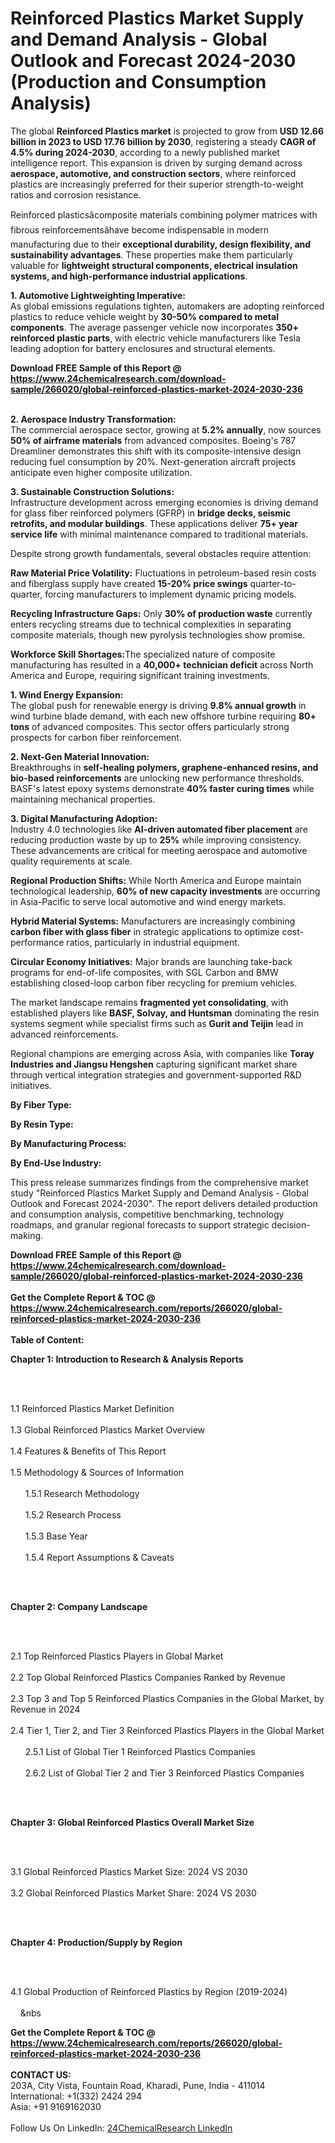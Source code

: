 <h1>Reinforced Plastics Market Supply and Demand Analysis - Global Outlook and Forecast 2024-2030 (Production and Consumption Analysis)</h1><p>The global <strong>Reinforced Plastics market</strong> is projected to grow from <strong>USD 12.66 billion in 2023 to USD 17.76 billion by 2030</strong>, registering a steady <strong>CAGR of 4.5% during 2024-2030</strong>, according to a newly published market intelligence report. This expansion is driven by surging demand across <strong>aerospace, automotive, and construction sectors</strong>, where reinforced plastics are increasingly preferred for their superior strength-to-weight ratios and corrosion resistance.</p><p>Reinforced plasticsâcomposite materials combining polymer matrices with fibrous reinforcementsâhave become indispensable in modern manufacturing due to their <strong>exceptional durability, design flexibility, and sustainability advantages</strong>. These properties make them particularly valuable for <strong>lightweight structural components, electrical insulation systems, and high-performance industrial applications</strong>.</p><p><strong>1. Automotive Lightweighting Imperative:</strong><br>
As global emissions regulations tighten, automakers are adopting reinforced plastics to reduce vehicle weight by <strong>30-50% compared to metal components</strong>. The average passenger vehicle now incorporates <strong>350+ reinforced plastic parts</strong>, with electric vehicle manufacturers like Tesla leading adoption for battery enclosures and structural elements.</p><div><b>Download FREE Sample of this Report @ 
            <a href="https://www.24chemicalresearch.com/download-sample/266020/global-reinforced-plastics-market-2024-2030-236">
            https://www.24chemicalresearch.com/download-sample/266020/global-reinforced-plastics-market-2024-2030-236</a></b></div><br><p><strong>2. Aerospace Industry Transformation:</strong><br>
The commercial aerospace sector, growing at <strong>5.2% annually</strong>, now sources <strong>50% of airframe materials</strong> from advanced composites. Boeing's 787 Dreamliner demonstrates this shift with its composite-intensive design reducing fuel consumption by 20%. Next-generation aircraft projects anticipate even higher composite utilization.</p><p><strong>3. Sustainable Construction Solutions:</strong><br>
Infrastructure development across emerging economies is driving demand for glass fiber reinforced polymers (GFRP) in <strong>bridge decks, seismic retrofits, and modular buildings</strong>. These applications deliver <strong>75+ year service life</strong> with minimal maintenance compared to traditional materials.</p><p>Despite strong growth fundamentals, several obstacles require attention:</p><p><strong>Raw Material Price Volatility:</strong> Fluctuations in petroleum-based resin costs and fiberglass supply have created <strong>15-20% price swings</strong> quarter-to-quarter, forcing manufacturers to implement dynamic pricing models.</p><p><strong>Recycling Infrastructure Gaps:</strong> Only <strong>30% of production waste</strong> currently enters recycling streams due to technical complexities in separating composite materials, though new pyrolysis technologies show promise.</p><p><strong>Workforce Skill Shortages:</strong>The specialized nature of composite manufacturing has resulted in a <strong>40,000+ technician deficit</strong> across North America and Europe, requiring significant training investments.</p><p><strong>1. Wind Energy Expansion:</strong><br>
The global push for renewable energy is driving <strong>9.8% annual growth</strong> in wind turbine blade demand, with each new offshore turbine requiring <strong>80+ tons</strong> of advanced composites. This sector offers particularly strong prospects for carbon fiber reinforcement.</p><p><strong>2. Next-Gen Material Innovation:</strong><br>
Breakthroughs in <strong>self-healing polymers, graphene-enhanced resins, and bio-based reinforcements</strong> are unlocking new performance thresholds. BASF's latest epoxy systems demonstrate <strong>40% faster curing times</strong> while maintaining mechanical properties.</p><p><strong>3. Digital Manufacturing Adoption:</strong><br>
Industry 4.0 technologies like <strong>AI-driven automated fiber placement</strong> are reducing production waste by up to <strong>25%</strong> while improving consistency. These advancements are critical for meeting aerospace and automotive quality requirements at scale.</p><p><strong>Regional Production Shifts:</strong> While North America and Europe maintain technological leadership, <strong>60% of new capacity investments</strong> are occurring in Asia-Pacific to serve local automotive and wind energy markets.</p><p><strong>Hybrid Material Systems:</strong> Manufacturers are increasingly combining <strong>carbon fiber with glass fiber</strong> in strategic applications to optimize cost-performance ratios, particularly in industrial equipment.</p><p><strong>Circular Economy Initiatives:</strong> Major brands are launching take-back programs for end-of-life composites, with SGL Carbon and BMW establishing closed-loop carbon fiber recycling for premium vehicles.</p><p>The market landscape remains <strong>fragmented yet consolidating</strong>, with established players like <strong>BASF, Solvay, and Huntsman</strong> dominating the resin systems segment while specialist firms such as <strong>Gurit and Teijin</strong> lead in advanced reinforcements.</p><p>Regional champions are emerging across Asia, with companies like <strong>Toray Industries and Jiangsu Hengshen</strong> capturing significant market share through vertical integration strategies and government-supported R&amp;D initiatives.</p><p><strong>By Fiber Type:</strong></p><p><strong>By Resin Type:</strong></p><p><strong>By Manufacturing Process:</strong></p><p><strong>By End-Use Industry:</strong></p><p>This press release summarizes findings from the comprehensive market study "Reinforced Plastics Market Supply and Demand Analysis - Global Outlook and Forecast 2024-2030". The report delivers detailed production and consumption analysis, competitive benchmarking, technology roadmaps, and granular regional forecasts to support strategic decision-making.</p><div><b>Download FREE Sample of this Report @ 
            <a href="https://www.24chemicalresearch.com/download-sample/266020/global-reinforced-plastics-market-2024-2030-236">
            https://www.24chemicalresearch.com/download-sample/266020/global-reinforced-plastics-market-2024-2030-236</a></b></div><br><div><b>Get the Complete Report & TOC @ 
            <a href="https://www.24chemicalresearch.com/reports/266020/global-reinforced-plastics-market-2024-2030-236">
            https://www.24chemicalresearch.com/reports/266020/global-reinforced-plastics-market-2024-2030-236</a></b></div><br>
            <b>Table of Content:</b><p><p><strong>Chapter 1: Introduction to Research &amp; Analysis Reports</strong></p><br />
<br />
<p>1.1 Reinforced Plastics  Market Definition<br /><br />
1.3 Global Reinforced Plastics  Market Overview<br /><br />
1.4 Features &amp; Benefits of This Report<br /><br />
1.5 Methodology &amp; Sources of Information<br /><br />
&nbsp;&nbsp;&nbsp;&nbsp;&nbsp; 1.5.1 Research Methodology<br /><br />
&nbsp;&nbsp;&nbsp;&nbsp;&nbsp; 1.5.2 Research Process<br /><br />
&nbsp;&nbsp;&nbsp;&nbsp;&nbsp; 1.5.3 Base Year<br /><br />
&nbsp;&nbsp;&nbsp;&nbsp;&nbsp; 1.5.4 Report Assumptions &amp; Caveats</p><br />
<br />
<p><strong>Chapter 2: Company Landscape</strong></p><br />
<br />
<p>2.1 Top Reinforced Plastics  Players in Global Market<br /><br />
2.2 Top Global Reinforced Plastics  Companies Ranked by Revenue<br /><br />
2.3 Top 3 and Top 5 Reinforced Plastics  Companies in the Global Market, by Revenue in 2024<br /><br />
2.4 Tier 1, Tier 2, and Tier 3 Reinforced Plastics  Players in the Global Market<br /><br />
&nbsp;&nbsp;&nbsp;&nbsp;&nbsp; 2.5.1 List of Global Tier 1 Reinforced Plastics  Companies<br /><br />
&nbsp;&nbsp;&nbsp;&nbsp;&nbsp; 2.6.2 List of Global Tier 2 and Tier 3 Reinforced Plastics  Companies</p><br />
<br />
<p><strong>Chapter 3: Global Reinforced Plastics  Overall Market Size</strong></p><br />
<br />
<p>3.1 Global Reinforced Plastics  Market Size: 2024 VS 2030<br /><br />
3.2 Global Reinforced Plastics  Market Share: 2024 VS 2030</p><br />
<br />
<p><strong>Chapter 4: Production/Supply by Region</strong></p><br />
<br />
<p>4.1 Global Production of Reinforced Plastics  by Region (2019-2024)<br /><br />
&nbsp;&nbsp;&nbsp;&nbsp;&nbs</p><div><b>Get the Complete Report & TOC @ 
            <a href="https://www.24chemicalresearch.com/reports/266020/global-reinforced-plastics-market-2024-2030-236">
            https://www.24chemicalresearch.com/reports/266020/global-reinforced-plastics-market-2024-2030-236</a></b></div><br><b>CONTACT US:</b><br>
            203A, City Vista, Fountain Road, Kharadi, Pune, India - 411014<br>
            International: +1(332) 2424 294<br>
            Asia: +91 9169162030 <br><br>
            Follow Us On LinkedIn: <a href="https://www.linkedin.com/company/24chemicalresearch/">24ChemicalResearch LinkedIn</a>
